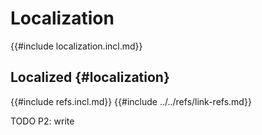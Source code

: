 # Localization

{{#include localization.incl.md}}

## Localized {#localization}

{{#include refs.incl.md}}
{{#include ../../refs/link-refs.md}}

<div class="hidden">
TODO P2: write
</div>
